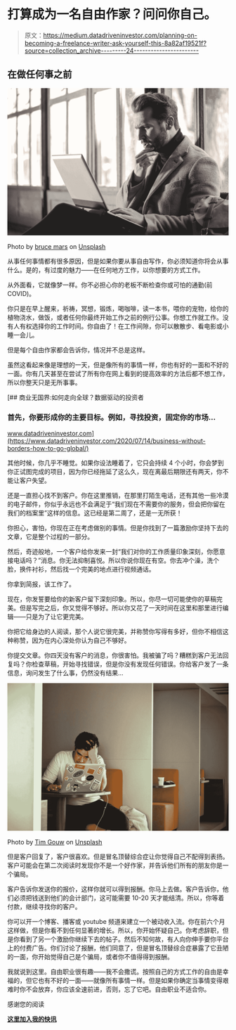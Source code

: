 # 打算成为一名自由作家？问问你自己。

> 原文：<https://medium.datadriveninvestor.com/planning-on-becoming-a-freelance-writer-ask-yourself-this-8a82af19521f?source=collection_archive---------24----------------------->

## 在做任何事之前

![](img/d7a91dad2070b8eb8d60d11c2084bb25.png)

Photo by [bruce mars](https://unsplash.com/@brucemars?utm_source=medium&utm_medium=referral) on [Unsplash](https://unsplash.com?utm_source=medium&utm_medium=referral)

从事任何事情都有很多原因，但是如果你要从事自由写作，你必须知道你将会从事什么。是的，有过度的魅力——在任何地方工作，以你想要的方式工作。

从外面看，它就像梦一样。你不必担心你的老板不断检查你或可怕的通勤(前 COVID)。

你只是在早上醒来，祈祷，冥想，锻炼，喝咖啡，读一本书，喂你的宠物，给你的植物浇水，做饭，或者任何你最终开始工作之前的例行公事。你想工作就工作。没有人有权选择你的工作时间。你自由了！在工作间隙，你可以散散步、看电影或小睡一会儿。

但是每个自由作家都会告诉你，情况并不总是这样。

虽然这看起来像是理想的一天，但是像所有的事情一样，你也有好的一面和不好的一面。你有几天甚至在尝试了所有你在网上看到的提高效率的方法后都不想工作，所以你整天只是无所事事。

[](https://www.datadriveninvestor.com/2020/07/14/business-without-borders-how-to-go-global/) [## 商业无国界:如何走向全球？数据驱动的投资者

### 首先，你要形成你的主要目标。例如，寻找投资，固定你的市场…

www.datadriveninvestor.com](https://www.datadriveninvestor.com/2020/07/14/business-without-borders-how-to-go-global/) 

其他时候，你几乎不睡觉。如果你设法睡着了，它只会持续 4 个小时，你会梦到你正试图完成的项目，因为你已经拖延了这么久，现在离最后期限还有两天，你不能让客户失望。

还是一直担心找不到客户。你在这里推销，在那里打陌生电话，还有其他一些冷漠的电子邮件，你似乎永远也不会满足于“我们现在不需要你的服务，但会把你留在我们的档案里”这样的信息。这已经是第二周了，还是一无所获！

你担心，害怕，你现在正在考虑做别的事情。但是你找到了一篇激励你坚持下去的文章，它是整个过程的一部分。

然后，奇迹般地，一个客户给你发来一封“我们对你的工作质量印象深刻，你愿意接电话吗？”消息。你无法抑制喜悦。所以你说你现在有空。你去冲个澡，洗个脸，换件衬衫，然后找一个完美的地点进行视频通话。

你拿到简报，该工作了。

现在，你发誓要给你的新客户留下深刻印象。所以，你尽一切可能使你的草稿完美。但是写完之后，你又觉得不够好。所以你又花了一天时间在这里和那里进行编辑——只是为了让它更完美。

你把它给身边的人阅读，那个人说它很完美，并称赞你写得有多好，但你不相信这种称赞，因为在内心深处你认为自己不够好。

你提交文章。你四天没有客户的消息，你很害怕。我被骗了吗？糟糕到客户无法回复吗？你检查草稿，开始寻找错误，但是你没有发现任何错误。你给客户发了一条信息，询问发生了什么事，仍然没有结果…

![](img/d21020f861f6de73d26a7bd87520f1cb.png)

Photo by [Tim Gouw](https://unsplash.com/@punttim?utm_source=medium&utm_medium=referral) on [Unsplash](https://unsplash.com?utm_source=medium&utm_medium=referral)

但是客户回复了，客户很喜欢。但是冒名顶替综合症让你觉得自己不配得到表扬。客户可能会在第二次阅读时发现你不是一个好作家，并告诉他们所有的朋友你是一个骗局。

客户告诉你发送你的报价，这样你就可以得到报酬。你马上去做。客户告诉你，他们必须把钱送到他们的会计部门，这可能需要 10-20 天才能结清。所以，你等着付款，继续寻找你的客户。

你可以开一个博客、播客或 youtube 频道来建立一个被动收入流。你在前六个月这样做，但是你看不到任何显著的增长。所以，你开始怀疑自己。你考虑辞职，但是你看到了另一个激励你继续下去的帖子。然后不知何故，有人向你伸手要你平台上的付费广告。你们讨论了报酬，他们同意了，但是冒名顶替综合症暴露了它丑陋的一面，你开始觉得自己是个骗局，或者你不值得得到报酬。

我就说到这里。自由职业很有趣——我不会撒谎。按照自己的方式工作的自由是幸福的，但它也有不好的一面——就像所有事情一样。但是如果你确定当事情变得艰难时你不会放弃，你应该全速前进，否则，忘了它吧。自由职业不适合你。

感谢您的阅读

[**这里加入我的快讯**](https://mailchi.mp/91ab170a8236/tochukwu)
